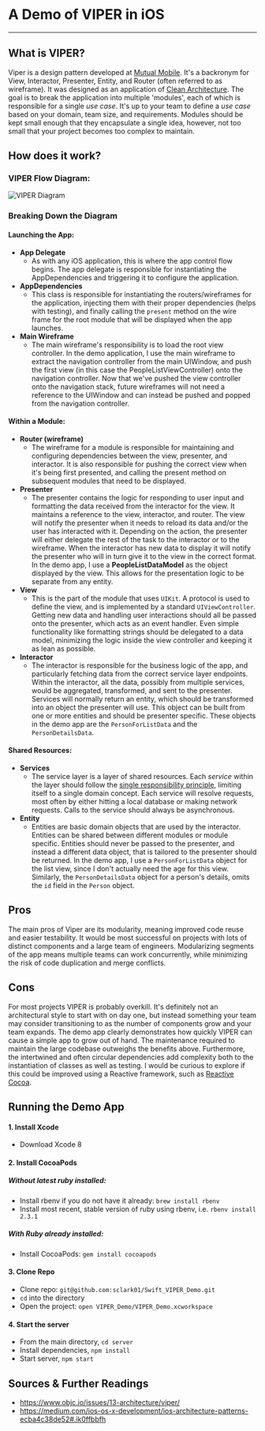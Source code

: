 # A Demo of VIPER in iOS
---

## What is VIPER?
Viper is a design pattern developed at [Mutual Mobile](https://github.com/mutualmobile/). It's a backronym for View, Interactor, Presenter, Entity, and Router (often referred to as wireframe). It was designed as an application of [Clean Architecture](https://8thlight.com/blog/uncle-bob/2012/08/13/the-clean-architecture.html). The goal is to break the application into multiple 'modules', each of which is responsible for a single *use case*. It's up to your team to define a *use case* based on your domain, team size, and requirements. Modules should be kept small enough that they encapsulate a single idea, however, not too small that your project becomes too complex to maintain. 
## How does it work?
### VIPER Flow Diagram:
![VIPER Diagram](https://raw.githubusercontent.com/sclark01/Swift_VIPER_Demo/master/viper_wireframe.png "VIPER Diagram")
### Breaking Down the Diagram
#### Launching the App:
* __App Delegate__
    * As with any iOS application, this is where the app control flow begins. The app delegate is responsible for instantiating the AppDependencies and triggering it to configure the application.
* __AppDependencies__
    * This class is responsible for instantiating the routers/wireframes for the application, injecting them with their proper dependencies (helps with testing), and finally calling the `present` method on the wire frame for the root module that will be displayed when the app launches.
* __Main Wireframe__ 
    * The main wireframe's responsibility is to load the root view controller. In the demo application, I use the main wireframe to extract the navigation controller from the main UIWindow, and push the first view (in this case the PeopleListViewController) onto the navigation controller. Now that we've pushed the view controller onto the navigation stack, future wireframes will not need a reference to the UIWindow and can instead be pushed and popped from the navigation controller.

#### Within a Module:
* __Router (wireframe)__
    * The wireframe for a module is responsible for maintaining and configuring dependencies between the view, presenter, and interactor. It is also responsible for pushing the correct view when it's being first presented, and calling the present method on subsequent modules that need to be displayed.
* __Presenter__ 
    * The presenter contains the logic for responding to user input and formatting the data received from the interactor for the view. It maintains a reference to the view, interactor, and router. The view will notify the presenter when it needs to reload its data and/or the user has interacted with it. Depending on the action, the presenter will either delegate the rest of the task to the interactor or to the wireframe. When the interactor has new data to display it will notify the presenter who will in turn give it to the view in the correct format. In the demo app, I use a __PeopleListDataModel__ as the object displayed by the view. This allows for the presentation logic to be separate from any entity. 
* __View__ 
    *  This is the part of the module that uses `UIKit`. A protocol is used to define the view, and is implemented by a standard `UIViewController`. Getting new data and handling user interactions should all be passed onto the presenter, which acts as an event handler. Even simple functionality like formatting strings should be delegated to a data model, minimizing the logic inside the view controller and keeping it as lean as possible. 
* __Interactor__ 
    * The interactor is responsible for the business logic of the app, and particularly fetching data from the correct service layer endpoints. Within the interactor, all the data, possibly from multiple services, would be aggregated, transformed, and sent to the presenter. Services will normally return an entity, which should be transformed into an object the presenter will use. This object can be built from one or more entities and should be presenter specific. These objects in the demo app are the `PersonForListData` and the `PersonDetailsData`.

#### Shared Resources:
* __Services__
    * The service layer is a layer of shared resources. Each _service_ within the layer should follow the [single responsibility principle](https://en.wikipedia.org/wiki/Single_responsibility_principle), limiting itself to a single domain concept. Each service will resolve requests, most often by either hitting a local database or making network requests. Calls to the service should always be asynchronous. 
* __Entity__
    * Entities are basic domain objects that are used by the interactor. Entities can be shared between different modules or module specific. Entities should never be passed to the presenter, and instead a different data object, that is tailored to the presenter should be returned. In the demo app, I use a `PersonForListData` object for the list view, since I don't actually need the age for this view. Similarly, the `PersonDetailsData` object for a person's details, omits the `id` field in the `Person` object. 

## Pros
The main pros of Viper are its modularity, meaning improved code reuse and easier testability. It would be most successful on projects with lots of distinct components and a large team of engineers. Modularizing segments of the app means multiple teams can work concurrently, while minimizing the risk of code duplication and merge conflicts. 

## Cons
For most projects VIPER is probably overkill. It's definitely not an architectural style to start with on day one, but instead something your team may consider transitioning to as the number of components grow and your team expands. The demo app clearly demonstrates how quickly VIPER can cause a simple app to grow out of hand. The maintenance required to maintain the large codebase outweighs the benefits above. Furthermore, the intertwined and often circular dependencies add complexity both to the instantiation of classes as well as testing. I would be curious to explore if this could be improved using a Reactive framework, such as [Reactive Cocoa](https://github.com/ReactiveCocoa/ReactiveCocoa).

## Running the Demo App

#### 1. Install Xcode
* Download Xcode 8  

#### 2. Install CocoaPods

##### Without latest ruby installed:
* Install rbenv if you do not have it already: `brew install rbenv`
* Install most recent, stable version of ruby using rbenv, i.e. `rbenv install 2.3.1` 

##### With Ruby already installed: 
* Install CocoaPods: `gem install cocoapods`

#### 3. Clone Repo 
* Clone repo: `git@github.com:sclark01/Swift_VIPER_Demo.git`
* `cd` into the directory
* Open the project: `open VIPER_Demo/VIPER_Demo.xcworkspace` 

#### 4. Start the server
* From the main directory, `cd server`
* Install dependencies, `npm install`
* Start server, `npm start`

## Sources & Further Readings
- https://www.objc.io/issues/13-architecture/viper/
- https://medium.com/ios-os-x-development/ios-architecture-patterns-ecba4c38de52#.ik0ffbbfh

